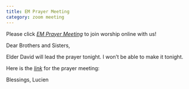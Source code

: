 ```yaml
---
title: EM Prayer Meeting
category: zoom meeting
---
```


Please click _[EM Prayer Meeting](https://us02web.zoom.us/j/81876410063?pwd=MFQwcmVjeldzNDZEZjk4K1BRbGQ1Zz09)_ to join worship online with us!

<!-- more -->
Dear Brothers and Sisters,

Elder David will lead the prayer tonight. I won’t be able to make it tonight.

Here is the _[link](https://us02web.zoom.us/j/81876410063?pwd=MFQwcmVjeldzNDZEZjk4K1BRbGQ1Zz09)_ for the prayer meeting:


Blessings,
Lucien
